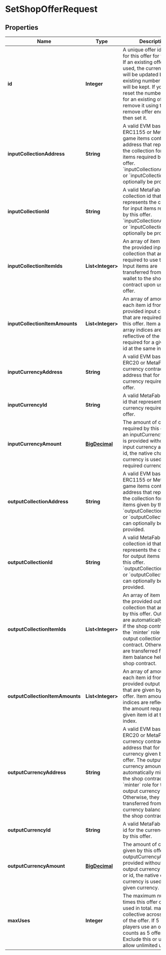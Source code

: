 

# SetShopOfferRequest

## Properties

Name | Type | Description | Notes
------------ | ------------- | ------------- | -------------
**id** | **Integer** | A unique offer id to use for this offer for the shop. If an existing offer id is used, the current offer will be updated but the existing number of uses will be kept. If you want to reset the number of uses for an existing offer, first remove it using the remove offer endpoint, then set it. | 
**inputCollectionAddress** | **String** | A valid EVM based ERC1155 or MetaFab game items contract address that represents the collection for input items required by this offer. &#x60;inputCollectionAddress&#x60; or &#x60;inputCollectionId&#x60; can optionally be provided. |  [optional]
**inputCollectionId** | **String** | A valid MetaFab collection id that represents the collection for input items required by this offer. &#x60;inputCollectionAddress&#x60; or &#x60;inputCollectionId&#x60; can optionally be provided. |  [optional]
**inputCollectionItemIds** | **List&lt;Integer&gt;** | An array of item ids from the provided input collection that are required to use this offer. Input items are transferred from the wallet to the shop contract upon using an offer. |  [optional]
**inputCollectionItemAmounts** | **List&lt;Integer&gt;** | An array of amounts for each item id from the provided input collection that are required to use this offer. Item amounts array indices are reflective of the amount required for a given item id at the same index. |  [optional]
**inputCurrencyAddress** | **String** | A valid EVM based ERC20 or MetaFab game currency contract address that for the currency required by this offer. |  [optional]
**inputCurrencyId** | **String** | A valid MetaFab currency id that represents the currency required by this offer. |  [optional]
**inputCurrencyAmount** | [**BigDecimal**](BigDecimal.md) | The amount of currency required by this offer. If an inputCurrencyAmount is provided without in input currency address or id, the native chain currency is used as the required currency. |  [optional]
**outputCollectionAddress** | **String** | A valid EVM based ERC1155 or MetaFab game items contract address that represents the collection for output items given by this offer. &#x60;outputCollectionAddress&#x60; or &#x60;outputCollectionId&#x60; can optionally be provided. |  [optional]
**outputCollectionId** | **String** | A valid MetaFab collection id that represents the collection for output items given by this offer. &#x60;outputCollectionAddress&#x60; or &#x60;outputCollectionId&#x60; can optionally be provided. |  [optional]
**outputCollectionItemIds** | **List&lt;Integer&gt;** | An array of item ids from the provided output collection that are given by this offer. Output items are automatically minted if the shop contract has the &#x60;minter&#x60; role for the output collection contract. Otherwise, they are transferred from the item balance held by the shop contract. |  [optional]
**outputCollectionItemAmounts** | **List&lt;Integer&gt;** | An array of amounts for each item id from the provided output collection that are given by this offer. Item amounts array indices are reflective of the amount required for a given item id at the same index. |  [optional]
**outputCurrencyAddress** | **String** | A valid EVM based ERC20 or MetaFab game currency contract address that for the currency given by this offer. The output currency amount is automatically minted if the shop contract has the &#x60;minter&#x60; role for the output currency contract. Otherwise, they are transferred from the currency balance held by the shop contract. |  [optional]
**outputCurrencyId** | **String** | A valid MetaFab currency id for the currency given by this offer. |  [optional]
**outputCurrencyAmount** | [**BigDecimal**](BigDecimal.md) | The amount of currency given by this offer. If an outputCurrencyAmount is provided without an output currency address or id, the native chain currency is used as the given currency. |  [optional]
**maxUses** | **Integer** | The maximum number of times this offer can be used in total. maxUses is collective across all uses of the offer. If 5 unique players use an offer, that counts as 5 offer uses. Exclude this or use 0 to allow unlimited uses. |  [optional]




